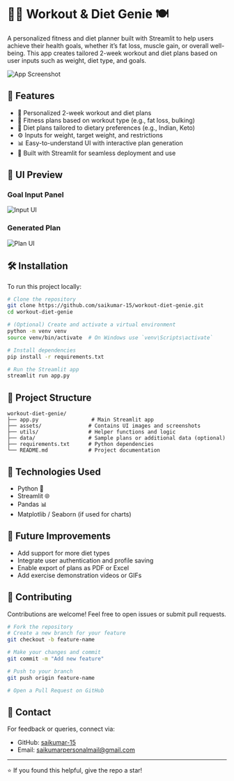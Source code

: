 # 🏋️‍♂️ Workout & Diet Genie 🍽️

A personalized fitness and diet planner built with Streamlit to help users achieve their health goals, whether it’s fat loss, muscle gain, or overall well-being. This app creates tailored 2-week workout and diet plans based on user inputs such as weight, diet type, and goals.

![App Screenshot](https://github.com/saikumar-15/workout-diet-genie/blob/main/assets/screenshot1.png)

## 🚀 Features

- 🎯 Personalized 2-week workout and diet plans
- 💪 Fitness plans based on workout type (e.g., fat loss, bulking)
- 🥗 Diet plans tailored to dietary preferences (e.g., Indian, Keto)
- ⚙️ Inputs for weight, target weight, and restrictions
- 📊 Easy-to-understand UI with interactive plan generation
- 🤖 Built with Streamlit for seamless deployment and use

## 📸 UI Preview

### Goal Input Panel
![Input UI](https://github.com/saikumar-15/workout-diet-genie/blob/main/assets/screenshot2.png)

### Generated Plan
![Plan UI](https://github.com/saikumar-15/workout-diet-genie/blob/main/assets/screenshot3.png)

## 🛠️ Installation

To run this project locally:

```bash
# Clone the repository
git clone https://github.com/saikumar-15/workout-diet-genie.git
cd workout-diet-genie

# (Optional) Create and activate a virtual environment
python -m venv venv
source venv/bin/activate  # On Windows use `venv\Scripts\activate`

# Install dependencies
pip install -r requirements.txt

# Run the Streamlit app
streamlit run app.py
```

## 📂 Project Structure

```
workout-diet-genie/
├── app.py                 # Main Streamlit app
├── assets/               # Contains UI images and screenshots
├── utils/                # Helper functions and logic
├── data/                 # Sample plans or additional data (optional)
├── requirements.txt      # Python dependencies
└── README.md             # Project documentation
```

## 🤖 Technologies Used

- Python 🐍
- Streamlit 🌐
- Pandas 📊
- Matplotlib / Seaborn (if used for charts)

## 🧠 Future Improvements

- Add support for more diet types
- Integrate user authentication and profile saving
- Enable export of plans as PDF or Excel
- Add exercise demonstration videos or GIFs

## 🙌 Contributing

Contributions are welcome! Feel free to open issues or submit pull requests.

```bash
# Fork the repository
# Create a new branch for your feature
git checkout -b feature-name

# Make your changes and commit
git commit -m "Add new feature"

# Push to your branch
git push origin feature-name

# Open a Pull Request on GitHub
```

## 📧 Contact

For feedback or queries, connect via:

- GitHub: [saikumar-15](https://github.com/saikumar-15)
- Email: saikumarpersonalmail@gmail.com

---

⭐ If you found this helpful, give the repo a star!

